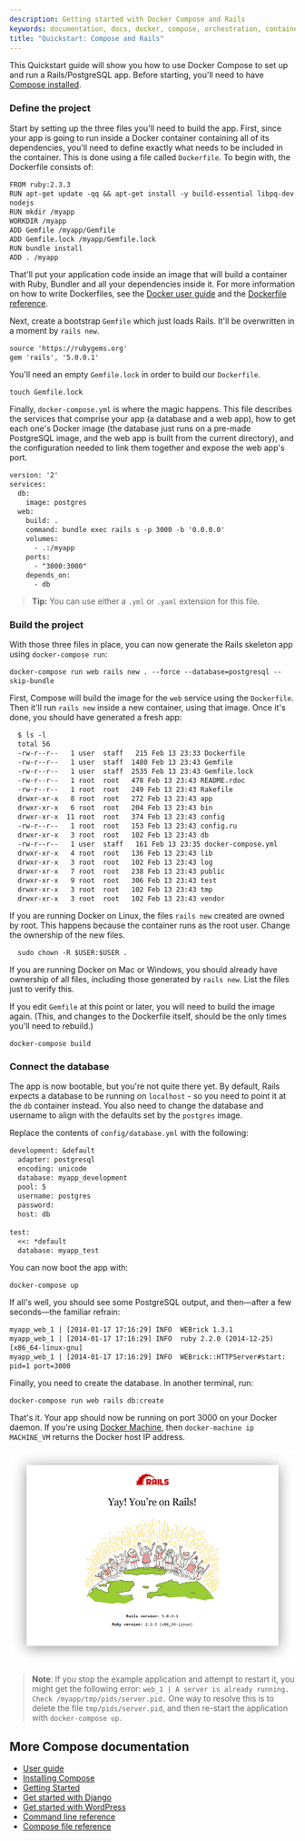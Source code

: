 ```yaml
---
description: Getting started with Docker Compose and Rails
keywords: documentation, docs, docker, compose, orchestration, containers
title: "Quickstart: Compose and Rails"
---
```


This Quickstart guide will show you how to use Docker Compose to set up and run a Rails/PostgreSQL app. Before starting, you'll need to have [Compose installed](install.md).

### Define the project

Start by setting up the three files you'll need to build the app. First, since
your app is going to run inside a Docker container containing all of its
dependencies, you'll need to define exactly what needs to be included in the
container. This is done using a file called `Dockerfile`. To begin with, the
Dockerfile consists of:

    FROM ruby:2.3.3
    RUN apt-get update -qq && apt-get install -y build-essential libpq-dev nodejs
    RUN mkdir /myapp
    WORKDIR /myapp
    ADD Gemfile /myapp/Gemfile
    ADD Gemfile.lock /myapp/Gemfile.lock
    RUN bundle install
    ADD . /myapp

That'll put your application code inside an image that will build a container
with Ruby, Bundler and all your dependencies inside it. For more information on
how to write Dockerfiles, see the [Docker user guide](/engine/tutorials/dockerimages.md#building-an-image-from-a-dockerfile) and the [Dockerfile reference](/engine/reference/builder.md).

Next, create a bootstrap `Gemfile` which just loads Rails. It'll be overwritten in a moment by `rails new`.

    source 'https://rubygems.org'
    gem 'rails', '5.0.0.1'

You'll need an empty `Gemfile.lock` in order to build our `Dockerfile`.

    touch Gemfile.lock

Finally, `docker-compose.yml` is where the magic happens. This file describes
the services that comprise your app (a database and a web app), how to get each
one's Docker image (the database just runs on a pre-made PostgreSQL image, and
the web app is built from the current directory), and the configuration needed
to link them together and expose the web app's port.

    version: '2'
    services:
      db:
        image: postgres
      web:
        build: .
        command: bundle exec rails s -p 3000 -b '0.0.0.0'
        volumes:
          - .:/myapp
        ports:
          - "3000:3000"
        depends_on:
          - db

>**Tip:** You can use either a `.yml` or `.yaml` extension for this file.


### Build the project

With those three files in place, you can now generate the Rails skeleton app
using `docker-compose run`:

    docker-compose run web rails new . --force --database=postgresql --skip-bundle

First, Compose will build the image for the `web` service using the `Dockerfile`. Then it'll run `rails new` inside a new container, using that image. Once it's done, you should have generated a fresh app:

      $ ls -l
      total 56
      -rw-r--r--   1 user  staff   215 Feb 13 23:33 Dockerfile
      -rw-r--r--   1 user  staff  1480 Feb 13 23:43 Gemfile
      -rw-r--r--   1 user  staff  2535 Feb 13 23:43 Gemfile.lock
      -rw-r--r--   1 root  root   478 Feb 13 23:43 README.rdoc
      -rw-r--r--   1 root  root   249 Feb 13 23:43 Rakefile
      drwxr-xr-x   8 root  root   272 Feb 13 23:43 app
      drwxr-xr-x   6 root  root   204 Feb 13 23:43 bin
      drwxr-xr-x  11 root  root   374 Feb 13 23:43 config
      -rw-r--r--   1 root  root   153 Feb 13 23:43 config.ru
      drwxr-xr-x   3 root  root   102 Feb 13 23:43 db
      -rw-r--r--   1 user  staff   161 Feb 13 23:35 docker-compose.yml
      drwxr-xr-x   4 root  root   136 Feb 13 23:43 lib
      drwxr-xr-x   3 root  root   102 Feb 13 23:43 log
      drwxr-xr-x   7 root  root   238 Feb 13 23:43 public
      drwxr-xr-x   9 root  root   306 Feb 13 23:43 test
      drwxr-xr-x   3 root  root   102 Feb 13 23:43 tmp
      drwxr-xr-x   3 root  root   102 Feb 13 23:43 vendor


If you are running Docker on Linux, the files `rails new`  created are owned by
root. This happens because the container runs as the root user. Change the
ownership of the new files.

      sudo chown -R $USER:$USER .

If you are running Docker on Mac or Windows, you should already have ownership
of all files, including those generated by `rails new`. List the files just to
verify this.

If you edit `Gemfile` at this point or later, you will need to build the image again. (This,
and changes to the Dockerfile itself, should be the only times you'll need to
rebuild.)

    docker-compose build

### Connect the database

The app is now bootable, but you're not quite there yet. By default, Rails
expects a database to be running on `localhost` - so you need to point it at the
`db` container instead. You also need to change the database and username to
align with the defaults set by the `postgres` image.

Replace the contents of `config/database.yml` with the following:

    development: &default
      adapter: postgresql
      encoding: unicode
      database: myapp_development
      pool: 5
      username: postgres
      password:
      host: db

    test:
      <<: *default
      database: myapp_test

You can now boot the app with:

    docker-compose up

If all's well, you should see some PostgreSQL output, and then—after a few
seconds—the familiar refrain:

    myapp_web_1 | [2014-01-17 17:16:29] INFO  WEBrick 1.3.1
    myapp_web_1 | [2014-01-17 17:16:29] INFO  ruby 2.2.0 (2014-12-25) [x86_64-linux-gnu]
    myapp_web_1 | [2014-01-17 17:16:29] INFO  WEBrick::HTTPServer#start: pid=1 port=3000

Finally, you need to create the database. In another terminal, run:

    docker-compose run web rails db:create

That's it. Your app should now be running on port 3000 on your Docker daemon. If you're using [Docker Machine](/machine/overview.md), then `docker-machine ip MACHINE_VM` returns the Docker host IP address.

![Rails example](images/rails-welcome.png)

>**Note**: If you stop the example application and attempt to restart it, you might get the
following error: `web_1 | A server is already running. Check
/myapp/tmp/pids/server.pid.` One way to resolve this is to delete the file
`tmp/pids/server.pid`, and then re-start the application with `docker-compose
up`.


## More Compose documentation

- [User guide](index.md)
- [Installing Compose](install.md)
- [Getting Started](gettingstarted.md)
- [Get started with Django](django.md)
- [Get started with WordPress](wordpress.md)
- [Command line reference](./reference/index.md)
- [Compose file reference](compose-file.md)
